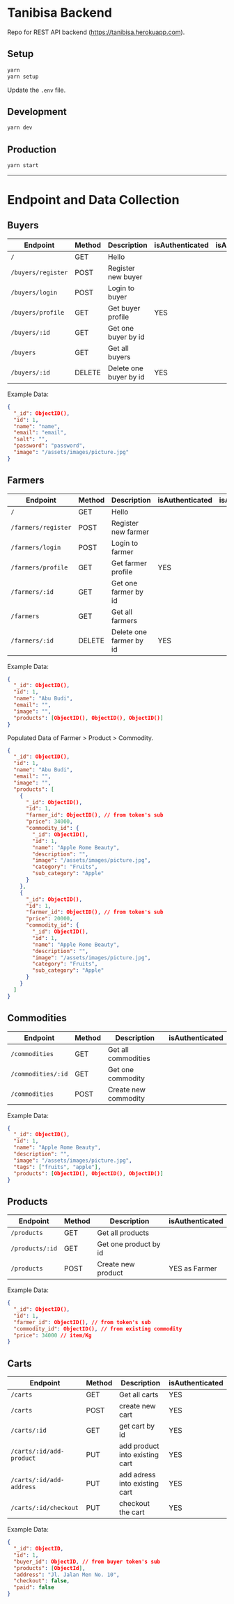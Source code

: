 # Tanibisa Backend

Repo for REST API backend (https://tanibisa.herokuapp.com).

## Setup

```sh
yarn
yarn setup
```

Update the `.env` file.

## Development

```sh
yarn dev
```

## Production

```sh
yarn start
```

---

# Endpoint and Data Collection

## Buyers

| Endpoint           | Method | Description            | isAuthenticated | isAdmin |
| ------------------ | ------ | ---------------------- | --------------- | ------- |
| `/`                | GET    | Hello                  |                 |         |
| `/buyers/register` | POST   | Register new buyer     |                 |         |
| `/buyers/login`    | POST   | Login to buyer         |                 |         |
| `/buyers/profile`  | GET    | Get buyer profile      | YES             |         |
| `/buyers/:id`      | GET    | Get one buyer by id    |                 |         |
| `/buyers`          | GET    | Get all buyers         |                 |         |
| `/buyers/:id`      | DELETE | Delete one buyer by id | YES             |         |

Example Data:

```json
{
  "_id": ObjectID(),
  "id": 1,
  "name": "name",
  "email": "email",
  "salt": "",
  "password": "password",
  "image": "/assets/images/picture.jpg"
}
```

## Farmers

| Endpoint            | Method | Description             | isAuthenticated | isAdmin |
| ------------------- | ------ | ----------------------- | --------------- | ------- |
| `/`                 | GET    | Hello                   |                 |         |
| `/farmers/register` | POST   | Register new farmer     |                 |         |
| `/farmers/login`    | POST   | Login to farmer         |                 |         |
| `/farmers/profile`  | GET    | Get farmer profile      | YES             |         |
| `/farmers/:id`      | GET    | Get one farmer by id    |                 |         |
| `/farmers`          | GET    | Get all farmers         |                 |         |
| `/farmers/:id`      | DELETE | Delete one farmer by id | YES             |         |

Example Data:

```json
{
  "_id": ObjectID(),
  "id": 1,
  "name": "Abu Budi",
  "email": "",
  "image": "",
  "products": [ObjectID(), ObjectID(), ObjectID()]
}
```

Populated Data of Farmer > Product > Commodity.

```json
{
  "_id": ObjectID(),
  "id": 1,
  "name": "Abu Budi",
  "email": "",
  "image": "",
  "products": [
    {
      "_id": ObjectID(),
      "id": 1,
      "farmer_id": ObjectID(), // from token's sub
      "price": 34000,
      "commodity_id": {
        "_id": ObjectID(),
        "id": 1,
        "name": "Apple Rome Beauty",
        "description": "",
        "image": "/assets/images/picture.jpg",
        "category": "Fruits",
        "sub_category": "Apple"
      }
    },
    {
      "_id": ObjectID(),
      "id": 1,
      "farmer_id": ObjectID(), // from token's sub
      "price": 20000,
      "commodity_id": {
        "_id": ObjectID(),
        "id": 1,
        "name": "Apple Rome Beauty",
        "description": "",
        "image": "/assets/images/picture.jpg",
        "category": "Fruits",
        "sub_category": "Apple"
      }
    }
  ]
}
```

## Commodities

| Endpoint           | Method | Description          | isAuthenticated |
| ------------------ | ------ | -------------------- | --------------- |
| `/commodities`     | GET    | Get all commodities  |                 |
| `/commodities/:id` | GET    | Get one commodity    |                 |
| `/commodities`     | POST   | Create new commodity |                 |

Example Data:

```json
{
  "_id": ObjectID(),
  "id": 1,
  "name": "Apple Rome Beauty",
  "description": "",
  "image": "/assets/images/picture.jpg",
  "tags": ["fruits", "apple"],
  "products": [ObjectID(), ObjectID(), ObjectID()]
}
```

## Products

| Endpoint        | Method | Description           | isAuthenticated |
| --------------- | ------ | --------------------- | --------------- |
| `/products`     | GET    | Get all products      |                 |
| `/products/:id` | GET    | Get one product by id |                 |
| `/products`     | POST   | Create new product    | YES as Farmer   |

Example Data:

```json
{
  "_id": ObjectID(),
  "id": 1,
  "farmer_id": ObjectID(), // from token's sub
  "commodity_id": ObjectID(), // from existing commodity
  "price": 34000 // item/Kg
}
```

## Carts

| Endpoint                 | Method | Description                    | isAuthenticated |
| ------------------------ | ------ | ------------------------------ | --------------- |
| `/carts`                 | GET    | Get all carts                  | YES             |
| `/carts`                 | POST   | create new cart                | YES             |
| `/carts/:id`             | GET    | get cart by id                 | YES             |
| `/carts/:id/add-product` | PUT    | add product into existing cart | YES             |
| `/carts/:id/add-address` | PUT    | add adress into existing cart  | YES             |
| `/carts/:id/checkout`    | PUT    | checkout the cart              | YES             |

Example Data:

```json
{
  "_id": ObjectID,
  "id": 1,
  "buyer_id": ObjectID, // from buyer token's sub
  "products": [ObjectId],
  "address": "Jl. Jalan Men No. 10",
  "checkout": false,
  "paid": false
}
```
